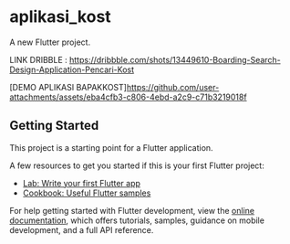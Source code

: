 # aplikasi_kost

A new Flutter project.

LINK DRIBBLE : https://dribbble.com/shots/13449610-Boarding-Search-Design-Application-Pencari-Kost

[DEMO APLIKASI BAPAKKOST]https://github.com/user-attachments/assets/eba4cfb3-c806-4ebd-a2c9-c71b3219018f
## Getting Started


This project is a starting point for a Flutter application.

A few resources to get you started if this is your first Flutter project:

- [Lab: Write your first Flutter app](https://docs.flutter.dev/get-started/codelab)
- [Cookbook: Useful Flutter samples](https://docs.flutter.dev/cookbook)

For help getting started with Flutter development, view the
[online documentation](https://docs.flutter.dev/), which offers tutorials,
samples, guidance on mobile development, and a full API reference.
